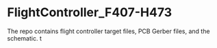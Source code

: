 # FlightController_F407-H473
The repo contains flight controller target files, PCB Gerber files, and the schematic. t
